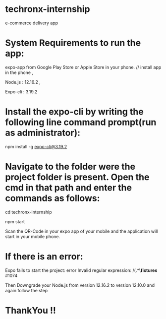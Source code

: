 # techronx-internship
e-commerce delivery app


# System Requirements to run the app:

  expo-app from Google Play Store or Apple Store in your phone.  // install app in the phone ,
  
  Node.js   : 12.16.2 ,
  
  Expo-cli   : 3.19.2


# Install the expo-cli by writing the following line command prompt(run as administrator):
  
 npm install -g expo-cli@3.19.2


# Navigate to the folder were the project folder is present. Open the cmd in that path and enter the commands as follows:
  
  cd techronx-internship
  
  npm start 

  Scan the QR-Code in your expo app of your mobile and the application will start in your mobile phone.


# If there is an error: 

Expo fails to start the project: error Invalid regular expression: /(.*\\__fixtures__ #1074

Then Downgrade your Node.js from version 12.16.2 to version 12.10.0 and again follow the step 

# ThankYou !!
